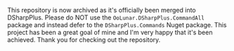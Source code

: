 This repository is now archived as it's officially been merged into DSharpPlus. Please do NOT use the `OoLunar.DSharpPlus.CommandAll` package and instead defer to the `DSharpPlus.Commands` Nuget package. This project has been a great goal of mine and I'm very happy that it's been achieved. Thank you for checking out the repository.
